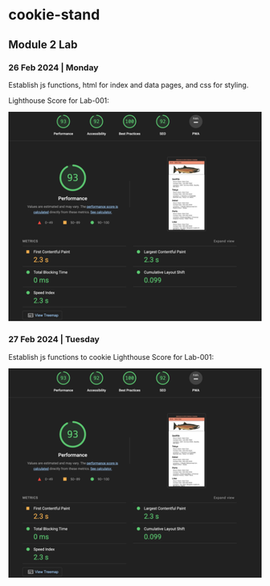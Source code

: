 # cookie-stand

## Module 2 Lab

### 26 Feb 2024 | Monday

Establish js functions, html for index and data pages, and css for styling.

Lighthouse Score for Lab-001:

![Lighthouse Score](./img/Lighthouse26FEB2024.png)

### 27 Feb 2024 | Tuesday  

Establish js functions to cookie
Lighthouse Score for Lab-001:

![Lighthouse Score](./img/Lighthouse26FEB2024.png)
